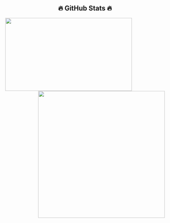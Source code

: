 <h2 align="center">🔥 GitHub Stats 🔥</h2>

<div align=center>
  <a href="#" title="van">
    <img width="400" align="left" height="230" src="https://github-readme-stats.vercel.app/api?username=TuiTenVan&theme=dark&hide_border=false&include_all_commits=true&count_private=false" />
  </a>
  <a href="#" title="van">
    <img align="right" width="400" src="https://github-readme-stats.vercel.app/api/top-langs/?username=TuiTenVan&theme=dark&hide_border=false&include_all_commits=true&count_private=false&layout=compact" />
  </a>
</div>
